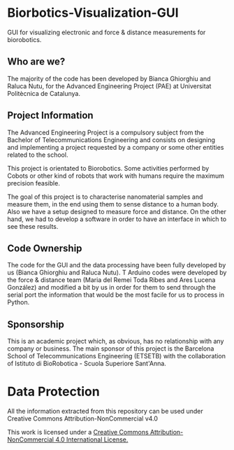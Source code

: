# Biorbotics-Visualization-GUI
GUI for visualizing electronic and force &amp; distance measurements for biorobotics.

## Who are we? 

The majority of the code has been developed by Bianca Ghiorghiu and Raluca Nutu, for the Advanced Engineering Project (PAE) at Universitat Politècnica de Catalunya.

## Project Information
The Advanced Engineering Project is a compulsory subject from the Bachelor of Telecommunications Engineering and consists on designing and implementing a project requested by a company or some other entities related to the school.

This project is orientated to Biorobotics. Some activities performed by Cobots or other kind of robots that work with humans require the maximum precision feasible.

The goal of this project is to characterise nanomaterial samples and measure them, in the end using them to sense distance to a human body. Also we have a setup designed to measure force and distance. On the other hand, we had to develop a software in order to have an interface in which to see these results.


## Code Ownership 
The code for the GUI and the data processing have been fully developed by us (Bianca Ghiorghiu and Raluca Nutu). T Arduino codes were developed by the force &amp; distance team (Maria del Remei Toda Ribes and Ares Lucena González) and modified a bit by us in order for them to send through the serial port the information that would be the most facile for us to process in Python. 

## Sponsorship 
This is an academic project which, as obvious, has no relationship with any company or business. The main sponsor of this project is the Barcelona School of Telecommunications Engineering (ETSETB) with the collaboration of Istituto di BioRobotica - Scuola Superiore Sant'Anna.

# Data Protection 
All the information extracted from this repository can be used under Creative Commons Attribution-NonCommercial v4.0

This work is licensed under a [Creative Commons Attribution-NonCommercial 4.0 International License.](https://creativecommons.org/licenses/by-nc/4.0/)
